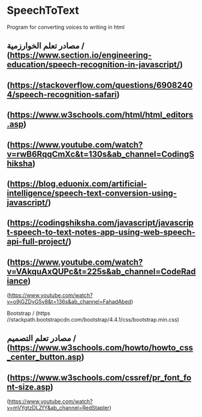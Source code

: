# SpeechToText
Program for converting voices to writing in html


مصادر تعلم الخوارزمية /
(https://www.section.io/engineering-education/speech-recognition-in-javascript/)
--
(https://stackoverflow.com/questions/69082404/speech-recognition-safari)
--
(https://www.w3schools.com/html/html_editors.asp)
--
(https://www.youtube.com/watch?v=rwB6RqqCmXc&t=130s&ab_channel=CodingShiksha)
--
(https://blog.eduonix.com/artificial-intelligence/speech-text-conversion-using-javascript/)
--
(https://codingshiksha.com/javascript/javascript-speech-to-text-notes-app-using-web-speech-api-full-project/)
--
(https://www.youtube.com/watch?v=VAkquAxQUPc&t=225s&ab_channel=CodeRadiance)
--
(https://www.youtube.com/watch?v=o9jGZDyG5y8&t=136s&ab_channel=FahadAbed)



Bootstrap /
(https //stackpath.bootstrapcdn.com/bootstrap/4.4.1/css/bootstrap.min.css)



مصادر تعلم التصميم /
(https://www.w3schools.com/howto/howto_css_center_button.asp)
--
(https://www.w3schools.com/cssref/pr_font_font-size.asp)
--
(https://www.youtube.com/watch?v=mVYgtzDLZfY&ab_channel=RedStapler)
